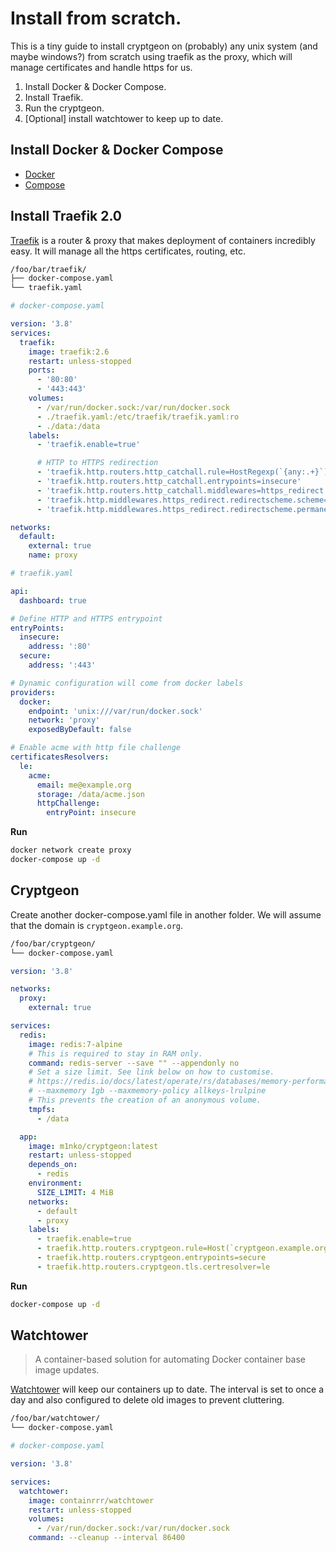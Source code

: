 # Install from scratch.

This is a tiny guide to install cryptgeon on (probably) any unix system (and maybe windows?) from scratch using traefik as the proxy, which will manage certificates and handle https for us.

1. Install Docker & Docker Compose.
2. Install Traefik.
3. Run the cryptgeon.
4. [Optional] install watchtower to keep up to date.

## Install Docker & Docker Compose

- [Docker](https://docs.docker.com/engine/install/)
- [Compose](https://docs.docker.com/compose/install/)

## Install Traefik 2.0

[Traefik](https://doc.traefik.io/traefik/) is a router & proxy that makes deployment of containers incredibly easy. It will manage all the https certificates, routing, etc.

```sh
/foo/bar/traefik/
├── docker-compose.yaml
└── traefik.yaml
```

```yaml
# docker-compose.yaml

version: '3.8'
services:
  traefik:
    image: traefik:2.6
    restart: unless-stopped
    ports:
      - '80:80'
      - '443:443'
    volumes:
      - /var/run/docker.sock:/var/run/docker.sock
      - ./traefik.yaml:/etc/traefik/traefik.yaml:ro
      - ./data:/data
    labels:
      - 'traefik.enable=true'

      # HTTP to HTTPS redirection
      - 'traefik.http.routers.http_catchall.rule=HostRegexp(`{any:.+}`)'
      - 'traefik.http.routers.http_catchall.entrypoints=insecure'
      - 'traefik.http.routers.http_catchall.middlewares=https_redirect'
      - 'traefik.http.middlewares.https_redirect.redirectscheme.scheme=https'
      - 'traefik.http.middlewares.https_redirect.redirectscheme.permanent=true'

networks:
  default:
    external: true
    name: proxy
```

```yaml
# traefik.yaml

api:
  dashboard: true

# Define HTTP and HTTPS entrypoint
entryPoints:
  insecure:
    address: ':80'
  secure:
    address: ':443'

# Dynamic configuration will come from docker labels
providers:
  docker:
    endpoint: 'unix:///var/run/docker.sock'
    network: 'proxy'
    exposedByDefault: false

# Enable acme with http file challenge
certificatesResolvers:
  le:
    acme:
      email: me@example.org
      storage: /data/acme.json
      httpChallenge:
        entryPoint: insecure
```

**Run**

```sh
docker network create proxy
docker-compose up -d
```

## Cryptgeon

Create another docker-compose.yaml file in another folder. We will assume that the domain is `cryptgeon.example.org`.

```sh
/foo/bar/cryptgeon/
└── docker-compose.yaml
```

```yaml
version: '3.8'

networks:
  proxy:
    external: true

services:
  redis:
    image: redis:7-alpine
    # This is required to stay in RAM only.
    command: redis-server --save "" --appendonly no
    # Set a size limit. See link below on how to customise.
    # https://redis.io/docs/latest/operate/rs/databases/memory-performance/eviction-policy/
    # --maxmemory 1gb --maxmemory-policy allkeys-lrulpine
    # This prevents the creation of an anonymous volume.
    tmpfs:
      - /data

  app:
    image: m1nko/cryptgeon:latest
    restart: unless-stopped
    depends_on:
      - redis
    environment:
      SIZE_LIMIT: 4 MiB
    networks:
      - default
      - proxy
    labels:
      - traefik.enable=true
      - traefik.http.routers.cryptgeon.rule=Host(`cryptgeon.example.org`)
      - traefik.http.routers.cryptgeon.entrypoints=secure
      - traefik.http.routers.cryptgeon.tls.certresolver=le
```

**Run**

```sh
docker-compose up -d
```

## Watchtower

> A container-based solution for automating Docker container base image updates.

[Watchtower](https://containrrr.dev/watchtower/) will keep our containers up to date. The interval is set to once a day and also configured to delete old images to prevent cluttering.

```sh
/foo/bar/watchtower/
└── docker-compose.yaml
```

```yaml
# docker-compose.yaml

version: '3.8'

services:
  watchtower:
    image: containrrr/watchtower
    restart: unless-stopped
    volumes:
      - /var/run/docker.sock:/var/run/docker.sock
    command: --cleanup --interval 86400
```
